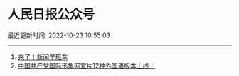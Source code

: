 # 人民日报公众号

最近更新时间: 2022-10-23 10:55:03

--- 
1. [来了！新闻早班车](https://mp.weixin.qq.com/s/A-cGSiwA9ZUSKBJ0Y5dwTA) 
2. [中国共产党国际形象网宣片12种外国语版本上线！](https://mp.weixin.qq.com/s/QhkkQPAXgX_oPYaTxquFHg) 
